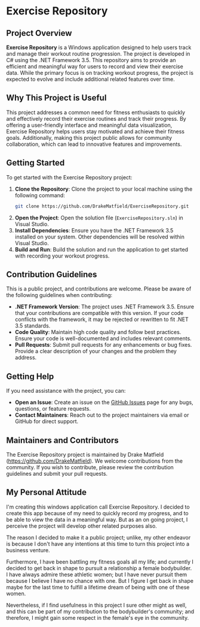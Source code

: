 # Exercise Repository

## Project Overview

**Exercise Repository** is a Windows application designed to help users track and manage their workout routine progression. The project is developed in C# using the .NET Framework 3.5. This repository aims to provide an efficient and meaningful way for users to record and view their exercise data. While the primary focus is on tracking workout progress, the project is expected to evolve and include additional related features over time.

## Why This Project is Useful

This project addresses a common need for fitness enthusiasts to quickly and effectively record their exercise routines and track their progress. By offering a user-friendly interface and meaningful data visualization, Exercise Repository helps users stay motivated and achieve their fitness goals. Additionally, making this project public allows for community collaboration, which can lead to innovative features and improvements.

## Getting Started

To get started with the Exercise Repository project:

1. **Clone the Repository**: Clone the project to your local machine using the following command:
   ```bash
   git clone https://github.com/DrakeMatfield/ExerciseRepository.git
   ```
2. **Open the Project**: Open the solution file (`ExerciseRepository.sln`) in Visual Studio.
3. **Install Dependencies**: Ensure you have the .NET Framework 3.5 installed on your system. Other dependencies will be resolved within Visual Studio.
4. **Build and Run**: Build the solution and run the application to get started with recording your workout progress.

## Contribution Guidelines

This is a public project, and contributions are welcome. Please be aware of the following guidelines when contributing:

- **.NET Framework Version**: The project uses .NET Framework 3.5. Ensure that your contributions are compatible with this version. If your code conflicts with the framework, it may be rejected or rewritten to fit .NET 3.5 standards.
- **Code Quality**: Maintain high code quality and follow best practices. Ensure your code is well-documented and includes relevant comments.
- **Pull Requests**: Submit pull requests for any enhancements or bug fixes. Provide a clear description of your changes and the problem they address.

## Getting Help

If you need assistance with the project, you can:

- **Open an Issue**: Create an issue on the [GitHub Issues](https://github.com/DrakeMatfield/ExerciseRepository/issues) page for any bugs, questions, or feature requests.
- **Contact Maintainers**: Reach out to the project maintainers via email or GitHub for direct support.

## Maintainers and Contributors

The Exercise Repository project is maintained by Drake Matfield (https://github.com/DrakeMatfield). We welcome contributions from the community. If you wish to contribute, please review the contribution guidelines and submit your pull requests.

## My Personal Attitude 

I'm creating this windows application call Exercise Repository. I decided to create this app because of my need to quickly record my progress, and to be able to view the data in a meaningful way. But as an on going project, I perceive the project will develop other related purposes also.

The reason I decided to make it a public project; unlike, my other endeavor is because I don't have any intentions at this time to turn this project into a business venture. 

Furthermore, I have been battling my fitness goals all my life; and currently I decided to get back in shape to pursuit a relationship a female bodybuilder. I have always admire these athletic women; but I have never pursuit them because I believe I have no chance with one. But I figure I get back in shape maybe for the last time to fulfill a lifetime dream of being with one of these women.

Nevertheless, if I find usefulness in this project I sure other might as well, and this can be part of my contribution to the bodybuilder's community; and therefore, I might gain some respect in the female's eye in the community.

